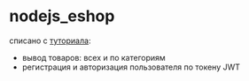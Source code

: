 # nodejs_eshop
списано с [туториала](https://www.youtube.com/watch?v=H2GCkRF9eko&t=1572s):
- вывод товаров: всех и по категориям
- регистрация и авторизация пользователя по токену JWT